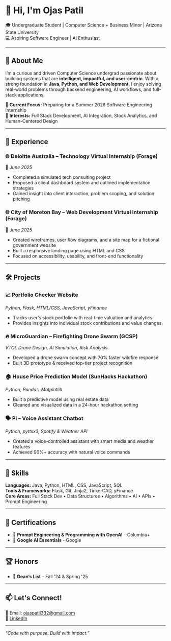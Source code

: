 # 👋 Hi, I'm Ojas Patil  
🎓 Undergraduate Student | Computer Science + Business Minor | Arizona State University  
💻 Aspiring Software Engineer | AI Enthusiast

---

## 🚀 About Me

I’m a curious and driven Computer Science undergrad passionate about building systems that are **intelligent, impactful, and user-centric**. With a strong foundation in **Java, Python, and Web Development**, I enjoy solving real-world problems through backend engineering, AI workflows, and full-stack applications.

🔹 **Current Focus:** Preparing for a Summer 2026 Software Engineering Internship  
🔹 **Interests:** Full Stack Development, AI Integration, Stock Analytics, and Human-Centered Design  

---

## 💼 Experience

### 🌐 Deloitte Australia – Technology Virtual Internship (Forage)  
📍 *June 2025*  
- Completed a simulated tech consulting project  
- Proposed a client dashboard system and outlined implementation strategies  
- Gained insight into client interaction, problem scoping, and solution pitching

### 🌐 City of Moreton Bay – Web Development Virtual Internship (Forage)  
📍 *June 2025*  
- Created wireframes, user flow diagrams, and a site map for a fictional government website  
- Built a responsive landing page using HTML and CSS  
- Focused on accessibility, usability, and front-end functionality

---

## 🛠️ Projects

### 📈 Portfolio Checker Website  
*Python, Flask, HTML/CSS, JavaScript, yFinance*  
- Tracks user's stock portfolio with real-time valuation and analytics  
- Provides insights into individual stock contributions and value changes  

### 🔥 MicroGuardian – Firefighting Drone Swarm (GCSP)  
*VTOL Drone Design, AI Simulation, Risk Analysis*  
- Developed a drone swarm concept with 70% faster wildfire response  
- Built 3D prototype & received top-tier project recognition

### 🏠 House Price Prediction Model (SunHacks Hackathon)  
*Python, Pandas, Matplotlib*  
- Built a predictive model using real estate data  
- Cleaned and visualized data in a 24-hour hackathon setting

### 🗣️ Pi – Voice Assistant Chatbot  
*Python, pyttsx3, Spotify & Weather API*  
- Created a voice-controlled assistant with smart media and weather features  
- Achieved 90%+ accuracy with natural voice commands  

---

## 🧰 Skills

**Languages:** Java, Python, HTML, CSS, JavaScript, SQL  
**Tools & Frameworks:** Flask, Git, Jinja2, TinkerCAD, yFinance  
**Core Areas:** Full Stack Dev • Data Structures • Algorithms • AI • APIs • Prompt Engineering  

---

## 📜 Certifications

- 📘 **Prompt Engineering & Programming with OpenAI** – Columbia+  
- 🤖 **Google AI Essentials** - Google  

---

## 🏆 Honors

- 🏅 **Dean’s List** – Fall '24 & Spring '25   

---

## 📫 Let's Connect!

📧 Email: ojaspatil332@gmail.com  
🔗 [LinkedIn](https://linkedin.com/in/ojaspatil26)  

---

_“Code with purpose. Build with impact.”_

